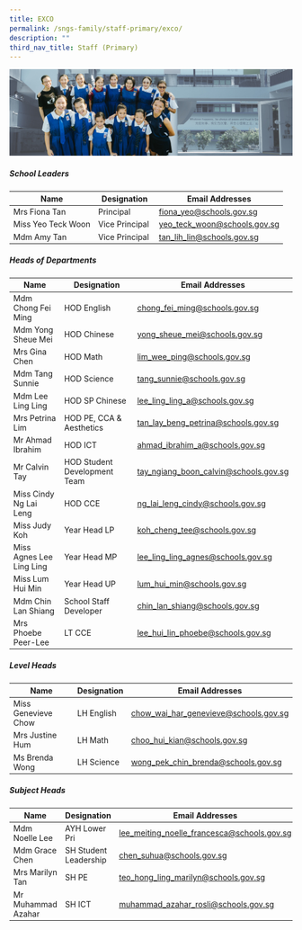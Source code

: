 ```yaml
---
title: EXCO
permalink: /sngs-family/staff-primary/exco/
description: ""
third_nav_title: Staff (Primary)
---
```

![](/images/01%20Banner%20Photos/subpage%2001%20about%20us.jpg)

##### **School Leaders**

| Name | Designation | Email Addresses |
| --- | --- | --- |
| Mrs Fiona Tan | Principal | [fiona\_yeo@schools.gov.sg](mailto:fiona_yeo@schools.gov.sg) |
| Miss Yeo Teck Woon | Vice Principal | [yeo\_teck\_woon@schools.gov.sg](mailto:yeo_teck_woon@schools.gov.sg) |
| Mdm Amy Tan  | Vice Principal  | [tan\_lih\_lin@schools.gov.sg](mailto:%C2%A0tan_lih_lin@schools.gov.sg) |

#####  **Heads of Departments**

| Name | Designation | Email Addresses |
| --- | --- | --- |
| Mdm Chong Fei Ming | HOD English | [chong_fei_ming@schools.gov.sg](mailto:chong_fei_ming@schools.gov.sg) |
| Mdm Yong Sheue Mei  | HOD Chinese   | [yong_sheue_mei@schools.gov.sg](mailto:yong_sheue_mei@schools.gov.sg) |
| Mrs Gina Chen   | HOD Math   | [lim_wee_ping@schools.gov.sg](mailto:lim_wee_ping@schools.gov.sg) |
| Mdm Tang Sunnie | HOD Science | [tang_sunnie@schools.gov.sg](mailto:tang_sunnie@schools.gov.sg) |
| Mdm Lee Ling Ling | HOD SP Chinese | [lee_ling_ling_a@schools.gov.sg](mailto:lee_ling_ling_a@schools.gov.sg) |
| Mrs Petrina Lim | HOD PE, CCA & Aesthetics | [tan_lay_beng_petrina@schools.gov.sg](mailto:tan_lay_beng_petrina@schools.gov.sg) |
| Mr Ahmad Ibrahim | HOD ICT | [ahmad_ibrahim_a@schools.gov.sg](mailto:ahmad_ibrahim_a@schools.gov.sg) |
| Mr Calvin Tay | HOD Student Development Team | [tay_ngiang_boon_calvin@schools.gov.sg](mailto:tay_ngiang_boon_calvin@schools.gov.sg) |
| Miss Cindy Ng Lai Leng | HOD CCE | [ng_lai_leng_cindy@schools.gov.sg](mailto:ng_lai_leng_cindy@schools.gov.sg) |
| Miss Judy Koh | Year Head LP  | [koh_cheng_tee@schools.gov.sg](mailto:koh_cheng_tee@schools.gov.sg) |
| Miss Agnes Lee Ling Ling | Year Head MP | [lee_ling_ling_agnes@schools.gov.sg](mailto:lee_ling_ling_agnes@schools.gov.sg) |
| Miss Lum Hui Min | Year Head UP | [lum_hui_min@schools.gov.sg](mailto:lum_hui_min@schools.gov.sg) |
| Mdm Chin Lan Shiang | School Staff Developer | [chin_lan_shiang@schools.gov.sg](mailto:chin_lan_shiang@schools.gov.sg) |
| Mrs Phoebe Peer-Lee | LT CCE |[lee_hui_lin_phoebe@schools.gov.sg](mailto:lee_hui_lin_phoebe@schools.gov.sg) |

  

##### **Level Heads**

| Name | Designation | Email Addresses |
| --- | --- | --- |
| Miss Genevieve Chow  | LH English | [chow_wai_har_genevieve@schools.gov.sg](mailto:chow_wai_har_genevieve@schools.gov.sg) |
| Mrs Justine Hum | LH Math  | [choo_hui_kian@schools.gov.sg](mailto:choo_hui_kian@schools.gov.sg) |
| Ms Brenda Wong | LH Science | [wong_pek_chin_brenda@schools.gov.sg](mailto:wong_pek_chin_brenda@schools.gov.sg) |


##### **Subject Heads**

| Name | Designation | Email Addresses |
| --- | --- | --- |
| Mdm Noelle Lee  | AYH Lower Pri | [lee\_meiting\_noelle\_francesca@schools.gov.sg](mailto:lee_meiting_noelle_francesca@schools.gov.sg) |
| Mdm Grace Chen | SH Student Leadership | [chen\_suhua@schools.gov.sg](mailto:chen_suhua@schools.gov.sg) |
| Mrs Marilyn Tan | SH PE | [teo\_hong\_ling\_marilyn@schools.gov.sg](mailto:teo_hong_ling_marilyn@schools.gov.sg) |
| Mr Muhammad Azahar  | SH ICT  | [muhammad\_azahar\_rosli@schools.gov.sg](mailto:muhammad_azahar_rosli@schools.gov.sg)  |

  
